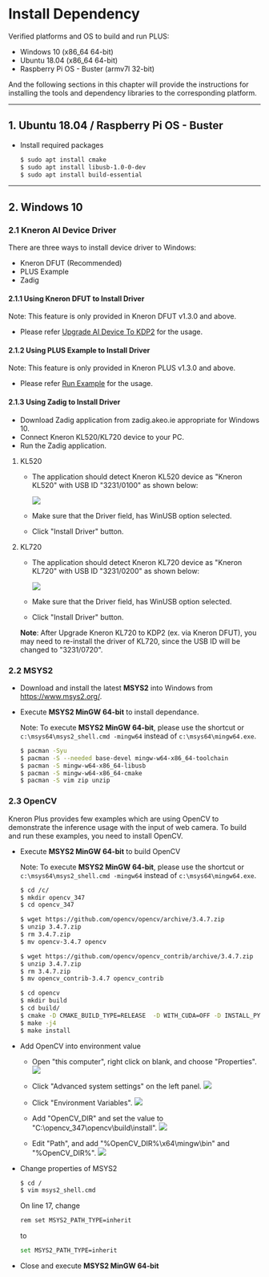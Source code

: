 # Install Dependency

Verified platforms and OS to build and run PLUS:

- Windows 10 (x86_64 64-bit)
- Ubuntu 18.04 (x86_64 64-bit)
- Raspberry Pi OS - Buster (armv7l 32-bit)

And the following sections in this chapter will provide the instructions for installing the tools and dependency libraries to the corresponding platform.


---


## 1. Ubuntu 18.04 / Raspberry Pi OS - Buster

- Install required packages

    ```bash
    $ sudo apt install cmake
    $ sudo apt install libusb-1.0-0-dev
    $ sudo apt install build-essential
    ```

---

## 2. Windows 10

### 2.1 Kneron AI Device Driver

There are three ways to install device driver to Windows:

- Kneron DFUT (Recommended)
- PLUS Example
- Zadig

#### 2.1.1 Using **Kneron DFUT** to Install Driver

Note: This feature is only provided in Kneron DFUT v1.3.0 and above.

- Please refer [Upgrade AI Device To KDP2](./upgrade_ai_device_to_kdp2.md#3-install-driver-for-windows) for the usage.
#### 2.1.2 Using **PLUS Example** to Install Driver

Note: This feature is only provided in Kneron PLUS v1.3.0 and above.

- Please refer [Run Example](./run_examples.md#13-install-driver-for-windows-example) for the usage.

#### 2.1.3 Using **Zadig** to Install Driver

- Download Zadig application from zadig.akeo.ie appropriate for Windows 10.
- Connect Kneron KL520/KL720 device to your PC.
- Run the Zadig application.

1. KL520

    - The application should detect Kneron KL520 device as "Kneron KL520" with USB ID
    "3231/0100" as shown below:

        ![](../imgs/zadig_install_kl520_driver.png)

    - Make sure that the Driver field, has WinUSB option selected.

    - Click "Install Driver" button.

2. KL720

    - The application should detect Kneron KL720 device as "Kneron KL720" with USB ID
    "3231/0200" as shown below:

        ![](../imgs/zadig_install_kl720_driver.png)

    - Make sure that the Driver field, has WinUSB option selected.

    - Click "Install Driver" button.

    **Note**: After Upgrade Kneron KL720 to KDP2 (ex. via Kneron DFUT), you may need to re-install the driver of KL720, since the USB ID will be changed to "3231/0720".



### 2.2 **MSYS2**

- Download and install the latest **MSYS2** into Windows from <https://www.msys2.org/>.

- Execute **MSYS2 MinGW 64-bit** to install dependance.

    Note: To execute **MSYS2 MinGW 64-bit**, please use the shortcut or `c:\msys64\msys2_shell.cmd -mingw64` instead of `c:\msys64\mingw64.exe`.

    ```bash
    $ pacman -Syu
    $ pacman -S --needed base-devel mingw-w64-x86_64-toolchain
    $ pacman -S mingw-w64-x86_64-libusb
    $ pacman -S mingw-w64-x86_64-cmake
    $ pacman -S vim zip unzip
    ```

### 2.3 OpenCV

Kneron Plus provides few examples which are using OpenCV to demonstrate the inference usage with the input of web camera.
To build and run these examples, you need to install OpenCV.

- Execute **MSYS2 MinGW 64-bit** to build OpenCV

    Note: To execute **MSYS2 MinGW 64-bit**, please use the shortcut or `c:\msys64\msys2_shell.cmd -mingw64` instead of `c:\msys64\mingw64.exe`.

    ```bash
    $ cd /c/
    $ mkdir opencv_347
    $ cd opencv_347

    $ wget https://github.com/opencv/opencv/archive/3.4.7.zip
    $ unzip 3.4.7.zip
    $ rm 3.4.7.zip
    $ mv opencv-3.4.7 opencv

    $ wget https://github.com/opencv/opencv_contrib/archive/3.4.7.zip
    $ unzip 3.4.7.zip
    $ rm 3.4.7.zip
    $ mv opencv_contrib-3.4.7 opencv_contrib

    $ cd opencv
    $ mkdir build
    $ cd build/
    $ cmake -D CMAKE_BUILD_TYPE=RELEASE  -D WITH_CUDA=OFF -D INSTALL_PYTHON_EXAMPLES=OFF -D INSTALL_C_EXAMPLES=OFF -D BUILD_EXAMPLES=OFF -D BUILD_DOCS=OFF -D BUILD_PERF_TESTS=OFF -D WITH_GSTREAMER=OFF -D WITH_LIBV4L=ON -D ENABLE_PRECOMPILED_HEADERS=OFF -D OPENCV_EXTRA_MODULES_PATH=../../opencv_contrib/modules .. -G "MSYS Makefiles"
    $ make -j4
    $ make install
    ```

- Add OpenCV into environment value

    - Open "this computer", right click on blank, and choose "Properties".
    ![](../imgs/windows_this_computer.png)

    - Click "Advanced system settings" on the left panel.
    ![](../imgs/windows_system.png)

    - Click "Environment Variables".
    ![](../imgs/windows_system_properties.png)

    - Add "OpenCV_DIR" and set the value to "C:\opencv_347\opencv\build\install".
    ![](../imgs/windows_add_opencv_path.png)

    - Edit "Path", and add "%OpenCV_DIR%\x64\mingw\bin" and "%OpenCV_DIR%".
    ![](../imgs/windows_add_opencv_lib_path.png)

- Change properties of MSYS2
    ```bash
    $ cd /
    $ vim msys2_shell.cmd
    ```

    On line 17, change
    ```bash
    rem set MSYS2_PATH_TYPE=inherit
    ```
    to
    ```bash
    set MSYS2_PATH_TYPE=inherit
    ```

- Close and execute **MSYS2 MinGW 64-bit**
